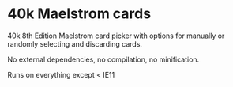 # 40k Maelstrom cards

40k 8th Edition Maelstrom card picker with options for manually or randomly selecting and discarding cards.

No external dependencies, no compilation, no minification.

Runs on everything except < IE11
